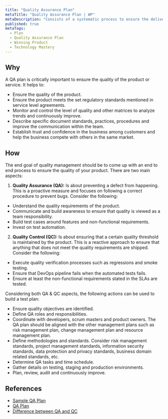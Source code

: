 ```yaml
---
title: "Quality Assurance Plan"
metaTitle: "Quality Assurance Plan | WP"
metaDescription: "Consists of a systematic process to ensure the delivery of the product with expected quality. This includes test case formulation, verification process (regression and smoke testing), test automation and release quality management."
published: true
metaTags:
  - Plan
  - Quality Assurance Plan
  - Winning Product
  - Technology Mastery
---
```


## Why
A QA plan is critically important to ensure the quality of the product or service. It helps to:
- Ensure the quality of the product.
- Ensure the product meets the set regulatory standards mentioned in service level agreements.
- Monitor and control the level of quality and other matrices to analyze trends and continuously improve.
- Describe specific document standards, practices, procedures and improve the communication within the team.
- Establish trust and confidence in the business among customers and help the business compete with others in the same market.


## How
The end goal of quality management should be to come up with an end to end process to ensure the quality of your product. There are two main aspects:

1. **Quality Assurance (QA):** Is about preventing a defect from happening. This is a proactive measure and focuses on following a correct procedure to prevent bugs. Consider the following: 
- Understand the quality requirements of the product.
- Communicate and build awareness to ensure that quality is viewed as a team responsibility.
- Build test cases around features and non-functional requirements.
- Invest on test automation.

2. **Quality Control (QC):** Is about ensuring that a certain quality threshold is maintained by the product. This is a reactive approach to ensure that anything that does not meet the quality requirements are shipped. Consider the following:
- Execute quality verification processes such as regressions and smoke testing.
- Ensure that DevOps pipeline fails when the automated tests fails.
- Ensure at least the non-functional requirements stated in the SLAs are tested.

Considering both QA & QC aspects, the following actions can be used to build a test plan:
- Ensure quality objectives are identified.
- Define QA roles and responsibilities.
- Coordinate with developers, scrum masters and product owners. The QA plan should be aligned with the other management plans such as risk management plan, change management plan and resource management plan.
- Define methodologies and standards. Consider risk management standards, project management standards, information security standards, data protection and privacy standards, business domain related standards, etc.
- Determine QA tasks and time schedule.
- Gather details on testing, staging and production environments.
- Plan, review, audit and continuously improve.


## References
- [Sample QA Plan ](https://www.brighthubpm.com/project-planning/30414-how-to-create-an-effective-quality-assurance-plan/)
- [QA Plan](https://www.santecindia.com/quality-assurance-plan.html)
- [Difference between QA and QC](https://www.softwaretestinghelp.com/quality-assurance-vs-quality-control/)
